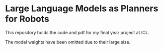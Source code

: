 # Large Language Models as Planners for Robots

This repository holds the code and pdf for my final year project at ICL.

The model weights have been omitted due to their large size.
